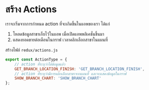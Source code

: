 

# สร้าง Actions 


เราจะเริ่มจากการกำหนด action ที่จะเกิดขึ้นในแอพของเรา ได้แก่

1. โหลดข้อมูลสาขาเก็บไว้ในแอพ เมื่อเปิดแอพพลิเคชั่นขึ้นมา
2. แสดงยอดขายต่อเดือนในกราฟ เวลาคลิกเลือกสาขาในแผนที่ 

สร้างไฟล์ `redux/actions.js`

```js
export const ActionType = {
    // action ที่ระบุว่าได้ข้อมูลแล้ว
    GET_BRANCH_LOCATION_FINISH: 'GET_BRANCH_LOCATION_FINISH',
    // action ที่ระบุว่ามีการคลิกเลือกสาขาจากแผนที่ และจะแสดงข้อมูลในกราฟ
    SHOW_BRANCH_CHART: 'SHOW_BRANCH_CHART'
};
```